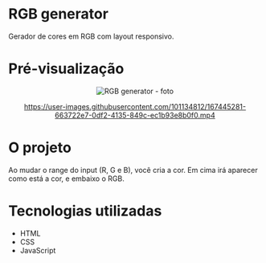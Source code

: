 # RGB generator
 Gerador de cores em RGB com layout responsivo. 

# Pré-visualização
<div align="center">
  
 ![RGB generator - foto](https://user-images.githubusercontent.com/101134812/167444732-5068e855-88bd-4734-98b9-89d0755f36da.png)

https://user-images.githubusercontent.com/101134812/167445281-663722e7-0df2-4135-849c-ec1b93e8b0f0.mp4
</div>

# O projeto
Ao mudar o range do input (R, G e B), você cria a cor. Em cima irá aparecer como está a cor, e embaixo o RGB.  

# Tecnologias utilizadas
* HTML
* CSS
* JavaScript
